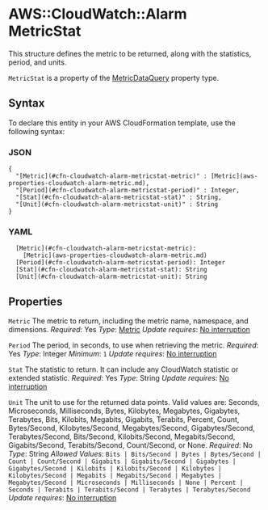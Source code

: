 # AWS::CloudWatch::Alarm MetricStat<a name="aws-properties-cloudwatch-alarm-metricstat"></a>

This structure defines the metric to be returned, along with the statistics, period, and units\.

 `MetricStat` is a property of the [MetricDataQuery](https://docs.aws.amazon.com/AWSCloudFormation/latest/UserGuide/aws-properties-cloudwatch-alarm-metricdataquery.html) property type\.

## Syntax<a name="aws-properties-cloudwatch-alarm-metricstat-syntax"></a>

To declare this entity in your AWS CloudFormation template, use the following syntax:

### JSON<a name="aws-properties-cloudwatch-alarm-metricstat-syntax.json"></a>

```
{
  "[Metric](#cfn-cloudwatch-alarm-metricstat-metric)" : [Metric](aws-properties-cloudwatch-alarm-metric.md),
  "[Period](#cfn-cloudwatch-alarm-metricstat-period)" : Integer,
  "[Stat](#cfn-cloudwatch-alarm-metricstat-stat)" : String,
  "[Unit](#cfn-cloudwatch-alarm-metricstat-unit)" : String
}
```

### YAML<a name="aws-properties-cloudwatch-alarm-metricstat-syntax.yaml"></a>

```
  [Metric](#cfn-cloudwatch-alarm-metricstat-metric):
    [Metric](aws-properties-cloudwatch-alarm-metric.md)
  [Period](#cfn-cloudwatch-alarm-metricstat-period): Integer
  [Stat](#cfn-cloudwatch-alarm-metricstat-stat): String
  [Unit](#cfn-cloudwatch-alarm-metricstat-unit): String
```

## Properties<a name="aws-properties-cloudwatch-alarm-metricstat-properties"></a>

`Metric`  <a name="cfn-cloudwatch-alarm-metricstat-metric"></a>
The metric to return, including the metric name, namespace, and dimensions\.
*Required*: Yes
*Type*: [Metric](aws-properties-cloudwatch-alarm-metric.md)
*Update requires*: [No interruption](https://docs.aws.amazon.com/AWSCloudFormation/latest/UserGuide/using-cfn-updating-stacks-update-behaviors.html#update-no-interrupt)

`Period`  <a name="cfn-cloudwatch-alarm-metricstat-period"></a>
The period, in seconds, to use when retrieving the metric\.
*Required*: Yes
*Type*: Integer
*Minimum*: `1`
*Update requires*: [No interruption](https://docs.aws.amazon.com/AWSCloudFormation/latest/UserGuide/using-cfn-updating-stacks-update-behaviors.html#update-no-interrupt)

`Stat`  <a name="cfn-cloudwatch-alarm-metricstat-stat"></a>
The statistic to return\. It can include any CloudWatch statistic or extended statistic\.
*Required*: Yes
*Type*: String
*Update requires*: [No interruption](https://docs.aws.amazon.com/AWSCloudFormation/latest/UserGuide/using-cfn-updating-stacks-update-behaviors.html#update-no-interrupt)

`Unit`  <a name="cfn-cloudwatch-alarm-metricstat-unit"></a>
The unit to use for the returned data points\.
Valid values are: Seconds, Microseconds, Milliseconds, Bytes, Kilobytes, Megabytes, Gigabytes, Terabytes, Bits, Kilobits, Megabits, Gigabits, Terabits, Percent, Count, Bytes/Second, Kilobytes/Second, Megabytes/Second, Gigabytes/Second, Terabytes/Second, Bits/Second, Kilobits/Second, Megabits/Second, Gigabits/Second, Terabits/Second, Count/Second, or None\.
*Required*: No
*Type*: String
*Allowed Values*: `Bits | Bits/Second | Bytes | Bytes/Second | Count | Count/Second | Gigabits | Gigabits/Second | Gigabytes | Gigabytes/Second | Kilobits | Kilobits/Second | Kilobytes | Kilobytes/Second | Megabits | Megabits/Second | Megabytes | Megabytes/Second | Microseconds | Milliseconds | None | Percent | Seconds | Terabits | Terabits/Second | Terabytes | Terabytes/Second`
*Update requires*: [No interruption](https://docs.aws.amazon.com/AWSCloudFormation/latest/UserGuide/using-cfn-updating-stacks-update-behaviors.html#update-no-interrupt)
